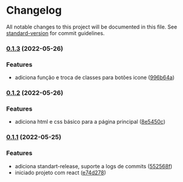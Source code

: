 # Changelog

All notable changes to this project will be documented in this file. See [standard-version](https://github.com/conventional-changelog/standard-version) for commit guidelines.

### [0.1.3](https://github.com/Ondion/Portfolio/compare/v0.1.2...v0.1.3) (2022-05-26)


### Features

* adiciona função e troca de classes para botões icone ([996b64a](https://github.com/Ondion/Portfolio/commit/996b64a01a989726d6265643bd1c87678f068993))

### [0.1.2](https://github.com/Ondion/Portfolio/compare/v0.1.1...v0.1.2) (2022-05-26)


### Features

* adiciona html e css básico para a página principal ([8e5450c](https://github.com/Ondion/Portfolio/commit/8e5450c04647e7c5b57fad8ebbf3f74e3f2fb181))

### [0.1.1](https://github.com/Ondion/Portfolio/compare/v1.2.0...v0.1.1) (2022-05-25)


### Features

* adiciona standart-release, suporte a logs de commits ([552568f](https://github.com/Ondion/Portfolio/commit/552568f0f4c0a95e11fe7c5e6bb01929ff46cf96))
* iniciado projeto com react ([e74d278](https://github.com/Ondion/Portfolio/commit/e74d2784609e6ccab284b5de0e136bfe124c5b5e))
